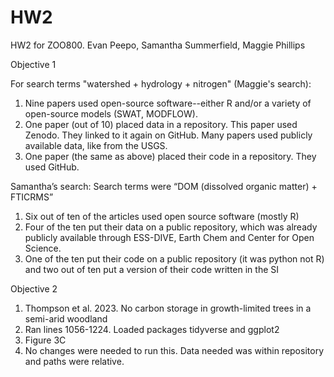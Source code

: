 # HW2
HW2 for ZOO800. Evan Peepo, Samantha Summerfield, Maggie Phillips


Objective 1

For search terms "watershed + hydrology + nitrogen" (Maggie's search):
1) Nine papers used open-source software--either R and/or a variety of open-source models (SWAT, MODFLOW).
2) One paper (out of 10) placed data in a repository. This paper used Zenodo. They linked to it again on GitHub. Many papers used publicly available data, like from the USGS.
3) One paper (the same as above) placed their code in a repository. They used GitHub.

Samantha’s search:
Search terms were “DOM (dissolved organic matter) + FTICRMS”
1) Six out of ten of the articles used open source software (mostly R)
2) Four of the ten put their data on a public repository, which was already publicly available through ESS-DIVE, Earth Chem and Center for Open Science.
3) One of the ten put their code on a public repository (it was python not R) and two out of ten put a version of their code written in the SI




Objective 2
1. Thompson et al. 2023. No carbon storage in growth-limited trees in a semi-arid woodland
3. Ran lines 1056-1224. Loaded packages tidyverse and ggplot2
4. Figure 3C
5. No changes were needed to run this. Data needed was within repository and paths were relative.
